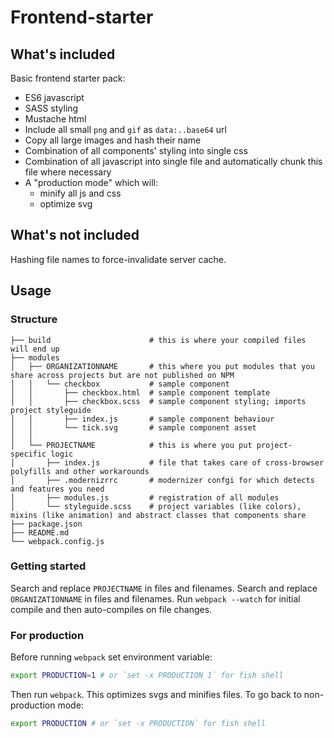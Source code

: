 # Frontend-starter

## What's included
Basic frontend starter pack:

- ES6 javascript
- SASS styling
- Mustache html
- Include all small `png` and `gif` as `data:..base64` url
- Copy all large images and hash their name
- Combination of all components' styling into single css
- Combination of all javascript into single file and automatically chunk this file where necessary
- A "production mode" which will:
  - minify all js and css
  - optimize svg

## What's not included
Hashing file names to force-invalidate server cache.

## Usage
### Structure

```
├── build                      # this is where your compiled files will end up
├── modules
│   ├── ORGANIZATIONNAME       # this where you put modules that you share across projects but are not published on NPM
│   │   └── checkbox           # sample component
│   │       ├── checkbox.html  # sample component template
│   │       ├── checkbox.scss  # sample component styling; imports project styleguide
│   │       ├── index.js       # sample component behaviour
│   │       └── tick.svg       # sample component asset
│   │  
│   └── PROJECTNAME            # this is where you put project-specific logic
│       ├── index.js           # file that takes care of cross-browser polyfills and other workarounds
│       ├── .modernizrrc       # modernizer confgi for which detects and features you need
│       ├── modules.js         # registration of all modules
│       └── styleguide.scss    # project variables (like colors), mixins (like animation) and abstract classes that components share
├── package.json
├── README.md
└── webpack.config.js
```

### Getting started
Search and replace `PROJECTNAME` in files and filenames.
Search and replace `ORGANIZATIONNAME` in files and filenames.
Run `webpack --watch` for initial compile and then auto-compiles on file changes.

### For production
Before running `webpack` set environment variable:

```sh
export PRODUCTION=1 # or `set -x PRODUCTION 1` for fish shell
```

Then run `webpack`. This optimizes svgs and minifies files. To go back to non-production mode:

```sh
export PRODUCTION # or `set -x PRODUCTION` for fish shell
```